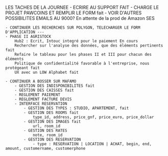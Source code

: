 LES TACHES DE LA JOURNEE
    - ECRIRE AU SUPPORT FAIT
    - CHARGE LE PROJET PAWCOINS ET REMPLIR LE FORM fait
    - VOIR D'AUTRES POSSIBILITES EMAILS AU 9000? En attente de la prod de Amazon SES


    - CONTINUER LES RECHERCHES SUR POLYGON, TELECHARGER LE FORM D'APPLICATION ---
    - PHASE II AGRISTOCK
        Hub2 : Ecrit, Intouc integré pour le paiement En cours
        Rechercher sur l'analyse des données, que des éléments pertinents fait
        Refaire le tableau pour les phases II et III pour chacun des éléments
        Politique de confidentialité favorable à l'entreprise, nous protégeant fait
        UX avec un LOW Alphabet fait

    - CONTINUER A BOSSER SUR MAFAMO
        - GESTION DES INDISPONIBILITES fait
        - GESTION DES CAISSES fait
        - REGLEMENT PAIEMENT
        - REGLEMENT FACTURE DEVIS
        - INTERFACE RESERVATION
            - GESTION DES TYPES : STUDIO, APARTEMENT, fait
            - GESTION DES ROOMS fait
                type_id, address, price_gnf, price_euro, price_dollar
            - GESTION DES IMAGES fait
                url, room_id
            - GESTION DES RATES
                note, room_id
            - GESTION DES RESERVATION
                - type : RESERVATION | LOCATION | ACHAT, begin, end, amount, customername, customerphone



